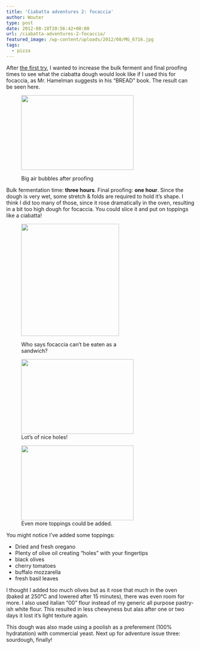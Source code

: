 ```yaml
---
title: 'Ciabatta adventures 2: focaccia'
author: Wouter
type: post
date: 2012-08-18T20:56:42+00:00
url: /ciabatta-adventures-2-focaccia/
featured_image: /wp-content/uploads/2012/08/MG_6716.jpg
tags:
  - pizza
---
```

After [the first try][1], I wanted to increase the bulk ferment and final proofing times to see what the ciabatta dough would look like if I used this for focaccia, as Mr. Hamelman suggests in his &#8220;BREAD&#8221; book. The result can be seen here.<figure id="attachment_394" style="width: 300px" class="wp-caption aligncenter">

[<img class="size-medium wp-image-394" title="_MG_6716" src="https://redzuurdesem.be/wp-content/uploads/2012/08/MG_6716-300x200.jpg" alt="" width="300" height="200" srcset="https://redzuurdesem.be/wp-content/uploads/2012/08/MG_6716-300x200.jpg 300w, https://redzuurdesem.be/wp-content/uploads/2012/08/MG_6716-700x466.jpg 700w, https://redzuurdesem.be/wp-content/uploads/2012/08/MG_6716.jpg 1024w" sizes="(max-width: 300px) 100vw, 300px" />][2]<figcaption class="wp-caption-text">Big air bubbles after proofing</figcaption></figure> 

Bulk fermentation time: **three hours**. Final proofing: **one hour**. Since the dough is very wet, some stretch & folds are required to hold it&#8217;s shape. I think I did too many of those, since it rose dramatically in the oven, resulting in a bit too high dough for focaccia. You could slice it and put on toppings like a ciabatta!<figure id="attachment_396" style="width: 261px" class="wp-caption alignleft">

[<img class="size-medium wp-image-396" title="_MG_6717" src="https://redzuurdesem.be/wp-content/uploads/2012/08/MG_6717-261x300.jpg" alt="" width="261" height="300" srcset="https://redzuurdesem.be/wp-content/uploads/2012/08/MG_6717-261x300.jpg 261w, https://redzuurdesem.be/wp-content/uploads/2012/08/MG_6717-700x802.jpg 700w, https://redzuurdesem.be/wp-content/uploads/2012/08/MG_6717.jpg 893w" sizes="(max-width: 261px) 100vw, 261px" />][3]<figcaption class="wp-caption-text">Who says focaccia can&#8217;t be eaten as a sandwich?</figcaption></figure> <figure id="attachment_397" style="width: 300px" class="wp-caption alignleft">[<img class="size-medium wp-image-397" title="_MG_6719" src="https://redzuurdesem.be/wp-content/uploads/2012/08/MG_6719-300x200.jpg" alt="" width="300" height="200" srcset="https://redzuurdesem.be/wp-content/uploads/2012/08/MG_6719-300x200.jpg 300w, https://redzuurdesem.be/wp-content/uploads/2012/08/MG_6719-700x466.jpg 700w, https://redzuurdesem.be/wp-content/uploads/2012/08/MG_6719.jpg 1024w" sizes="(max-width: 300px) 100vw, 300px" />][4]<figcaption class="wp-caption-text">Lot&#8217;s of nice holes!</figcaption></figure> <figure id="attachment_398" style="width: 300px" class="wp-caption alignleft">[<img class="size-medium wp-image-398" title="_MG_6722" src="https://redzuurdesem.be/wp-content/uploads/2012/08/MG_6722-300x200.jpg" alt="" width="300" height="200" srcset="https://redzuurdesem.be/wp-content/uploads/2012/08/MG_6722-300x200.jpg 300w, https://redzuurdesem.be/wp-content/uploads/2012/08/MG_6722-700x466.jpg 700w, https://redzuurdesem.be/wp-content/uploads/2012/08/MG_6722.jpg 1024w" sizes="(max-width: 300px) 100vw, 300px" />][5]<figcaption class="wp-caption-text">Even more toppings could be added.</figcaption></figure> 

<div style="clear: both;">
  You might notice I&#8217;ve added some toppings:</p> 
  
  <ul>
    <li>
      Dried and fresh oregano
    </li>
    <li>
      Plenty of olive oil creating &#8220;holes&#8221; with your fingertips
    </li>
    <li>
      black olives
    </li>
    <li>
      cherry tomatoes
    </li>
    <li>
      buffalo mozzarella
    </li>
    <li>
      fresh basil leaves
    </li>
  </ul>
  
  <p>
    I thought I added too much olives but as it rose that much in the oven (baked at 250°C and lowered after 15 minutes), there was even room for more. I also used italian &#8220;00&#8221; flour instead of my generic all purpose pastry-ish white flour. This resulted in less chewyness but alas after one or two days it lost it&#8217;s light texture again.
  </p>
  
  <p>
    This dough was also made using a poolish as a preferement (100% hydratation) with commercial yeast. Next up for adventure issue three: sourdough, finally!
  </p>
  
  <p>
    &nbsp;
  </p>
</div>

 [1]: /ciabatta-adventure-1/ "Ciabatta adventure 1"
 [2]: /wp-content/uploads/2012/08/MG_6716.jpg
 [3]: /wp-content/uploads/2012/08/MG_6717.jpg
 [4]: /wp-content/uploads/2012/08/MG_6719.jpg
 [5]: /wp-content/uploads/2012/08/MG_6722.jpg